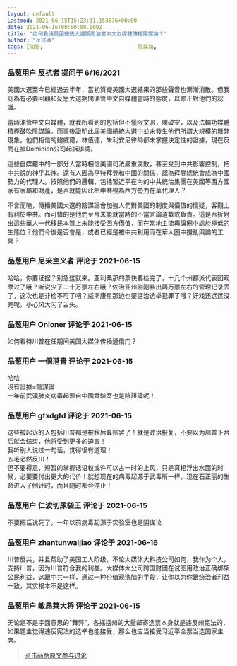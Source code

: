 ```yaml
---
layout: default
Lastmod: 2021-06-15T15:23:11.153576+00:00
date: 2021-06-16T00:00:00.000Z
title: "如何看待美國總統大選期間油管中文自媒體傳播陰謀論？"
author: "反抗者"
tags: [油管,								陰謀論,								總統大選]
---
```



### 品葱用户 **反抗者** 提问于 6/16/2021
    
美國大選至今已經過去半年，當初質疑美國大選結果的那些聲音也漸漸消散。但我認為有必要回顧和反思大選期間油管中文自媒體當時的態度，以修正對他們的認識。  
  
當時油管中文自媒體，就我所看到的包括但不僅限文昭，陳破空，以及法輪功媒體積極鼓吹陰謀論。而事後證明此屆美國總統大選中並未發生他們所謂大規模的舞弊現象。他們相信的鮑威爾，林伍德，朱利安尼律師都未掌握決定性的證據，現在反而在被Dominion公司起訴誹謗。  
  
這些自媒體中的一部分人當時相信美國司法嚴重腐敗，甚至受到中共影響控制，把中共說的神乎其神。還有人因為亨特拜登和中國的關係，認為拜登總統會成為中國勢力的代理人。按照他們的邏輯，包括習近平在內的中共統治集團在美國等西方國家有家屬和財產，是否就能因此把中共視為西方勢力在華代理人？  
  
不言而喻，傳播美國大選的陰謀論會加強人們對美國的制度與價值的懷疑，客觀上有利於中共。而可惜的是他們至今未能就當時的不當言論道歉或負責。這是否折射出這些華人一代移民本質上未能接受西方價值，而在當地主流輿論圈中處於極低的生態位？他們今後是否會是，或者已經是被中共利用而在華人圈中攪亂輿論的工具？
    
                

### 品葱用户 **尼采主义者** 评论于 2021-06-15
        
哈哈，你要证据？别急这就来。亚利桑那的票快要检完了，十几个州都派代表团观摩过了哦？听说少了二十万票左右哦？佐治亚州刚刚暴出两万票左右的管理记录丢了，这次也是非检不可了吧？威斯康星那边也要惩治选举犯罪了哦？好戏还远远没完呢，小心风大闪了舌头。
        
                

### 品葱用户 **Onioner** 评论于 2021-06-15
        
如何看待川普在任期间美国大媒体传播通俄门？
        
                

### 品葱用户 **一個港青** 评论于 2021-06-15
        
哈哈  
沒有證據=陰謀論  
一年前武漢肺炎病毒起源自中國實驗室也是陰謀論呢！
        
                

### 品葱用户 **gfxdgfd** 评论于 2021-06-15
        
这些被起诉的人包括川普都是被秋后算账罢了！就是政治报复，不要以为川普下台后就会结束，他将受到更多的迫害！  
我听别人说过一句话，觉得很有道理！  
五毛必然反川！  
但不要得意，短暂的掌握话语权或许可以占一时的上风，只是真相浮出水面的时候，必要要付出更大的代价！就想现在的病毒起源于武毒所一样，现在石正丽的生命进入了倒计时，而且随时都会停止！
        
                

### 品葱用户 **仁波切尿袋王** 评论于 2021-06-15
        
不要把话说死了，一年以前病毒起源于实验室也是阴谋论
        
                

### 品葱用户 **zhantunwaijiao** 评论于 2021-06-16
        
川普反共，并且帮助了美国工人阶级，不论大媒体大科技公司如何，我作为个人，支持川普，因为川普符合我的利益。大媒体大公司跨国财团在试图用政治正确绑架公民利益，这跟中共一样，通过一种价值观洗脑的手段，让你以为你跟统治者利益一致，其实根本不是这样。
        
                

### 品葱用户 **敏昂莱大将** 评论于 2021-06-15
        
无论是不是字面意思的“舞弊”，各摇摆州的大量邮寄选票本身就是违反州宪法的，如果题主觉得违反宪法的选举也能接受，那么也应当接受习近平全票当选国家主席。
        
                





> [点击品葱原文参与讨论](https://pincong.rocks/question/39513)

